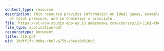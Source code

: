 ```yaml
---
content_type: resource
description: This resource provides information on ideal gases, example of effect
  of total pressure, and Le Chatelier's principle.
file: https://ol-ocw-studio-app-qa.s3.amazonaws.com/courses/20-110j-thermodynamics-of-biomolecular-systems-fall-2005/1bdff1fc0dbacbe7a759e6ca10d918d3_l10.pdf
file_type: application/pdf
resourcetype: Document
title: l10.pdf
uid: 1bdff1fc-0dba-cbe7-a759-e6ca10d918d3
---
```

